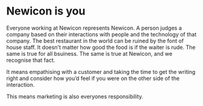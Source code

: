 # Newicon is you

Everyone working at Newicon represents Newicon.  A person judges a company based on their interactions with people and the technology of that company.
The best restaurant in the world can be ruined by the font of house staff. It doesn't matter how good the food is if the waiter is rude.
The same is true for all bsuiness.  The same is true at Newicon, and we recognise that fact.

It means empathising with a customer and taking the time to get the writing right and consider how you’d feel if you were on the other side of the interaction.

This means marketing is also everyones responsibility.
